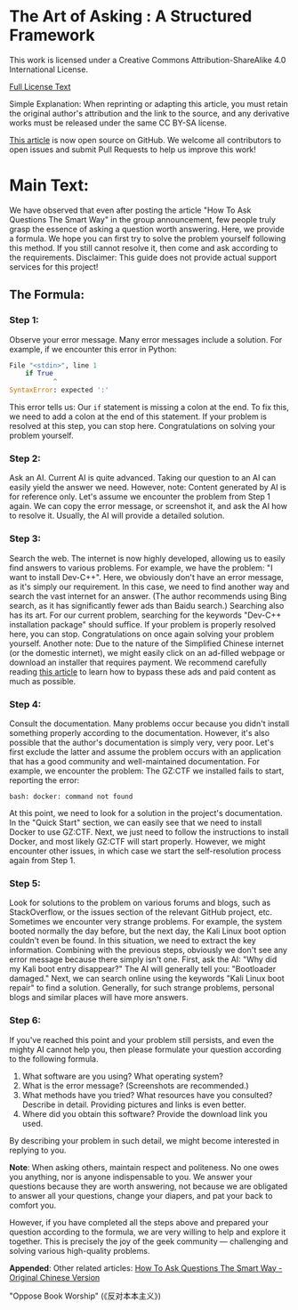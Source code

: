 # The Art of Asking : A Structured Framework

This work is licensed under a Creative Commons Attribution-ShareAlike 4.0 International License.

[Full License Text](https://creativecommons.org/licenses/by-sa/4.0/deed.en)

Simple Explanation: When reprinting or adapting this article, you must retain the original author's attribution and the link to the source, and any derivative works must be released under the same CC BY-SA license.

[This article](https://github.com/YMDG-BM/TheArtofAsking) is now open source on GitHub. We welcome all contributors to open issues and submit Pull Requests to help us improve this work!

# Main Text:
We have observed that even after posting the article "How To Ask Questions The Smart Way" in the group announcement, few people truly grasp the essence of asking a question worth answering. Here, we provide a formula. We hope you can first try to solve the problem yourself following this method. If you still cannot resolve it, then come and ask according to the requirements.
Disclaimer: This guide does not provide actual support services for this project!

## The Formula:
### Step 1:

Observe your error message. Many error messages include a solution. For example, if we encounter this error in Python:

```python
File "<stdin>", line 1
    if True
           ^
SyntaxError: expected ':'
```

This error tells us: Our `if` statement is missing a colon at the end. To fix this, we need to add a colon at the end of this statement.
If your problem is resolved at this step, you can stop here. Congratulations on solving your problem yourself.
### Step 2:

Ask an AI. Current AI is quite advanced. Taking our question to an AI can easily yield the answer we need. However, note: Content generated by AI is for reference only.
Let's assume we encounter the problem from Step 1 again. We can copy the error message, or screenshot it, and ask the AI how to resolve it. Usually, the AI will provide a detailed solution.
### Step 3:

Search the web. The internet is now highly developed, allowing us to easily find answers to various problems. For example, we have the problem: "I want to install Dev-C++".
Here, we obviously don't have an error message, as it's simply our requirement. In this case, we need to find another way and search the vast internet for an answer. (The author recommends using Bing search, as it has significantly fewer ads than Baidu search.)
Searching also has its art. For our current problem, searching for the keywords "Dev-C++ installation package" should suffice.
If your problem is properly resolved here, you can stop. Congratulations on once again solving your problem yourself.
Another note: Due to the nature of the Simplified Chinese internet (or the domestic internet), we might easily click on an ad-filled webpage or download an installer that requires payment. We recommend carefully reading [this article](https://www.criwits.top/missing/software-installation.html) to learn how to bypass these ads and paid content as much as possible.

### Step 4:

Consult the documentation. Many problems occur because you didn't install something properly according to the documentation. However, it's also possible that the author's documentation is simply very, very poor. Let's first exclude the latter and assume the problem occurs with an application that has a good community and well-maintained documentation.
For example, we encounter the problem: The GZ:CTF we installed fails to start, reporting the error:

```shell
bash: docker: command not found
```

At this point, we need to look for a solution in the project's documentation. In the "Quick Start" section, we can easily see that we need to install Docker to use GZ:CTF. Next, we just need to follow the instructions to install Docker, and most likely GZ:CTF will start properly. However, we might encounter other issues, in which case we start the self-resolution process again from Step 1.
### Step 5:

Look for solutions to the problem on various forums and blogs, such as StackOverflow, or the issues section of the relevant GitHub project, etc. Sometimes we encounter very strange problems. For example, the system booted normally the day before, but the next day, the Kali Linux boot option couldn't even be found.
In this situation, we need to extract the key information. Combining with the previous steps, obviously we don't see any error message because there simply isn't one. First, ask the AI: "Why did my Kali boot entry disappear?" The AI will generally tell you: "Bootloader damaged." Next, we can search online using the keywords "Kali Linux boot repair" to find a solution. Generally, for such strange problems, personal blogs and similar places will have more answers.
### Step 6:

If you've reached this point and your problem still persists, and even the mighty AI cannot help you, then please formulate your question according to the following formula.

1.  What software are you using? What operating system?
2.  What is the error message? (Screenshots are recommended.)
3.  What methods have you tried? What resources have you consulted? Describe in detail. Providing pictures and links is even better.
4.  Where did you obtain this software? Provide the download link you used.

By describing your problem in such detail, we might become interested in replying to you.

**Note**: When asking others, maintain respect and politeness. No one owes you anything, nor is anyone indispensable to you. We answer your questions because they are worth answering, not because we are obligated to answer all your questions, change your diapers, and pat your back to comfort you.

However, if you have completed all the steps above and prepared your question according to the formula, we are very willing to help and explore it together. This is precisely the joy of the geek community — challenging and solving various high-quality problems.

**Appended**: Other related articles:
[How To Ask Questions The Smart Way - Original Chinese Version](https://github.com/ryanhanwu/How-To-Ask-Questions-The-Smart-Way/blob/main/README-zh_CN.md)

"Oppose Book Worship" (《反对本本主义》)

